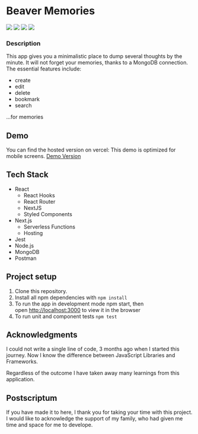 # Beaver Memories

![](/public/createform.png)
![](/public/overview.png)
![](/public/bookmark.png)
![](/public/detail.png)

### Description

This app gives you a minimalistic place to dump several thoughts by the minute. It will not forget your memories, thanks to a MongoDB connection. The essential features include:

- create
- edit
- delete
- bookmark
- search

...for memories

## Demo

You can find the hosted version on vercel: This demo is optimized for mobile screens. [Demo Version](https://beavermemories.vercel.app/)

## Tech Stack

- React
  - React Hooks
  - React Router
  - NextJS
  - Styled Components
- Next.js
  - Serverless Functions
  - Hosting
- Jest
- Node.js
- MongoDB
- Postman

## Project setup

1.  Clone this repository.
2.  Install all npm dependencies with `npm install`
3.  To run the app in development mode npm start, then open [http://localhost:3000](http://localhost:3000/) to view it in the browser
4.  To run unit and component tests `npm test`

## Acknowledgments

I could not write a single line of code, 3 months ago when I started this journey. Now I know the difference between JavaScript Libraries and Frameworks.

Regardless of the outcome I have taken away many learnings from this application.

## Postscriptum

If you have made it to here, I thank you for taking your time with this project. I would like to acknowledge the support of my family, who had given me time and space for me to develope.
